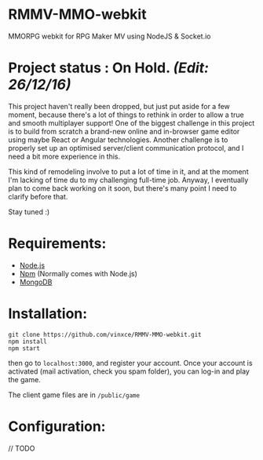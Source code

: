 # RMMV-MMO-webkit
MMORPG webkit for RPG Maker MV using NodeJS &amp; Socket.io

# Project status : On Hold. *(Edit: 26/12/16)*
This project haven't really been dropped, but just put aside for a few moment, because there's a lot of things to rethink in order to allow a true and smooth multiplayer support!
One of the biggest challenge in this project is to build from scratch a brand-new online and in-browser game editor using maybe React or Angular technologies. Another challenge is to properly set up an optimised server/client communication protocol, and I need a bit more experience in this.

This kind of remodeling involve to put a lot of time in it, and at the moment I'm lacking of time du to my challenging full-time job.
Anyway, I eventually plan to come back working on it soon, but there's many point I need to clarify before that.

Stay tuned :)


# Requirements:
- [Node.js](https://nodejs.org)
- [Npm](https://www.npmjs.com/) (Normally comes with Node.js)
- [MongoDB](https://www.mongodb.org/)

# Installation:
    git clone https://github.com/vinxce/RMMV-MMO-webkit.git
    npm install
    npm start
then go to `localhost:3000`, and register your account.
Once your account is activated (mail activation, check you spam folder), you can log-in and play the game.

The client game files are in `/public/game`


# Configuration:
// TODO
